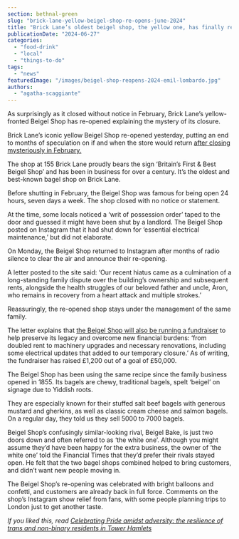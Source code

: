 ```yaml
---
section: bethnal-green
slug: "brick-lane-yellow-beigel-shop-re-opens-june-2024"
title: "Brick Lane’s oldest beigel shop, the yellow one, has finally re-opened"
publicationDate: "2024-06-27"
categories: 
  - "food-drink"
  - "local"
  - "things-to-do"
tags: 
  - "news"
featuredImage: "/images/beigel-shop-reopens-2024-emil-lombardo.jpg"
authors: 
  - "agatha-scaggiante"
---
```


As surprisingly as it closed without notice in February, Brick Lane’s yellow-fronted Beigel Shop has re-opened explaining the mystery of its closure.

Brick Lane’s iconic yellow Beigel Shop re-opened yesterday, putting an end to months of speculation on if and when the store would return [after closing mysteriously in February.](https://bethnalgreenlondon.co.uk/brick-lane-yellow-one-beigel-shop-shuts/) 

The shop at 155 Brick Lane proudly bears the sign ‘Britain’s First & Best Beigel Shop’ and has been in business for over a century. It’s the oldest and best-known bagel shop on Brick Lane. 

Before shutting in February, the Beigel Shop was famous for being open 24 hours, seven days a week. The shop closed with no notice or statement. 

At the time, some locals noticed a ‘writ of possession order’ taped to the door and guessed it might have been shut by a landlord. The Beigel Shop posted on Instagram that it had shut down for ‘essential electrical maintenance,’ but did not elaborate. 

On Monday, the Beigel Shop returned to Instagram after months of radio silence to clear the air and announce their re-opening. 

A letter posted to the site said: ‘Our recent hiatus came as a culmination of a long-standing family dispute over the building’s ownership and subsequent rents, alongside the health struggles of our beloved father and uncle, Aron, who remains in recovery from a heart attack and multiple strokes.’ 

Reassuringly, the re-opened shop stays under the management of the same family.

The letter explains that [the Beigel Shop will also be running a fundraiser](https://www.gofundme.com/f/brick-lane-beigel-shop?fbclid=IwZXh0bgNhZW0CMTAAAR1zGZataWAWOZMQ_P5c-uoH48FhnWqbTtOH9M-Hqqu_pO8VoB9P5lqjItM_aem_NwuYSZ2K21ChTTzXVrC6wA) to help preserve its legacy and overcome new financial burdens: ‘from doubled rent to machinery upgrades and necessary renovations, including some electrical updates that added to our temporary closure.’ As of writing, the fundraiser has raised £1,200 out of a goal of £50,000. 

The Beigel Shop has been using the same recipe since the family business opened in 1855. Its bagels are chewy, traditional bagels, spelt ‘beigel’ on signage due to Yiddish roots. 

They are especially known for their stuffed salt beef bagels with generous mustard and gherkins, as well as classic cream cheese and salmon bagels. On a regular day, they told us they sell 5000 to 7000 bagels. 

Beigel Shop’s confusingly similar-looking rival, Beigel Bake, is just two doors down and often referred to as ‘the white one’. Although you might assume they’d have been happy for the extra business, the owner of ‘the white one’ told the Financial Times that they’d prefer their rivals stayed open. He felt that the two bagel shops combined helped to bring customers, and didn’t want new people moving in. 

The Beigel Shop’s re-opening was celebrated with bright balloons and confetti, and customers are already back in full force. Comments on the shop’s Instagram show relief from fans, with some people planning trips to London just to get another taste. 

_If you liked this, read [Celebrating Pride amidst adversity: the resilience of trans and non-binary residents in Tower Hamlets](https://bethnalgreenlondon.co.uk/non-binary-trans-people-tower-hamlets-photoessay/)_
